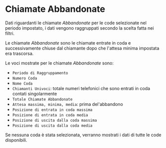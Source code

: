 # Chiamate Abbandonate

Dati riguardanti le chiamate *Abbandonate* per le code selezionate nel
periodo impostato, i dati vengono raggruppati secondo la scelta fatta 
nei filtri.

Le chiamate *Abbandonate* sono le chiamate entrate in coda e 
successivamente chiuse dal chiamante dopo che l'attesa minima 
impostata era trascorsa.

Le voci mostrate per le chiamate *Abbandonate* sono:

- `Periodo di Raggruppamento`
- `Numero Coda`
- `Nome Coda`
- `Chiamanti Univoci`: totale numeri telefonici che sono entrati in coda 
contati singolarmente
- `Totale Chiamate Abbandonate`
- `Attesa massima, minima, media`: prima del'abbandono
- `Posizione di entrata in coda massima`
- `Posizione di entrata in coda media`
- `Posizione di uscita dalla coda massima`
- `Posizione di uscita dalla coda media`

Se nessuna coda è stata selezionata, verranno mostrati i dati di tutte
le code disponibili.
